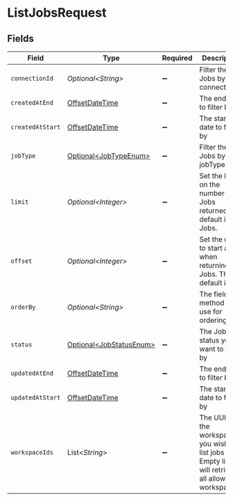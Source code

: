 # ListJobsRequest


## Fields

| Field                                                                                                   | Type                                                                                                    | Required                                                                                                | Description                                                                                             | Example                                                                                                 |
| ------------------------------------------------------------------------------------------------------- | ------------------------------------------------------------------------------------------------------- | ------------------------------------------------------------------------------------------------------- | ------------------------------------------------------------------------------------------------------- | ------------------------------------------------------------------------------------------------------- |
| `connectionId`                                                                                          | *Optional\<String>*                                                                                     | :heavy_minus_sign:                                                                                      | Filter the Jobs by connectionId.                                                                        |                                                                                                         |
| `createdAtEnd`                                                                                          | [OffsetDateTime](https://docs.oracle.com/javase/8/docs/api/java/time/OffsetDateTime.html)               | :heavy_minus_sign:                                                                                      | The end date to filter by                                                                               | 1687450500000                                                                                           |
| `createdAtStart`                                                                                        | [OffsetDateTime](https://docs.oracle.com/javase/8/docs/api/java/time/OffsetDateTime.html)               | :heavy_minus_sign:                                                                                      | The start date to filter by                                                                             | 1687450500000                                                                                           |
| `jobType`                                                                                               | [Optional\<JobTypeEnum>](../../models/shared/JobTypeEnum.md)                                            | :heavy_minus_sign:                                                                                      | Filter the Jobs by jobType.                                                                             |                                                                                                         |
| `limit`                                                                                                 | *Optional\<Integer>*                                                                                    | :heavy_minus_sign:                                                                                      | Set the limit on the number of Jobs returned. The default is 20 Jobs.                                   |                                                                                                         |
| `offset`                                                                                                | *Optional\<Integer>*                                                                                    | :heavy_minus_sign:                                                                                      | Set the offset to start at when returning Jobs. The default is 0.                                       |                                                                                                         |
| `orderBy`                                                                                               | *Optional\<String>*                                                                                     | :heavy_minus_sign:                                                                                      | The field and method to use for ordering                                                                | updatedAt\|DESC                                                                                         |
| `status`                                                                                                | [Optional\<JobStatusEnum>](../../models/shared/JobStatusEnum.md)                                        | :heavy_minus_sign:                                                                                      | The Job status you want to filter by                                                                    |                                                                                                         |
| `updatedAtEnd`                                                                                          | [OffsetDateTime](https://docs.oracle.com/javase/8/docs/api/java/time/OffsetDateTime.html)               | :heavy_minus_sign:                                                                                      | The end date to filter by                                                                               | 1687450500000                                                                                           |
| `updatedAtStart`                                                                                        | [OffsetDateTime](https://docs.oracle.com/javase/8/docs/api/java/time/OffsetDateTime.html)               | :heavy_minus_sign:                                                                                      | The start date to filter by                                                                             | 1687450500000                                                                                           |
| `workspaceIds`                                                                                          | List\<*String*>                                                                                         | :heavy_minus_sign:                                                                                      | The UUIDs of the workspaces you wish to list jobs for. Empty list will retrieve all allowed workspaces. |                                                                                                         |